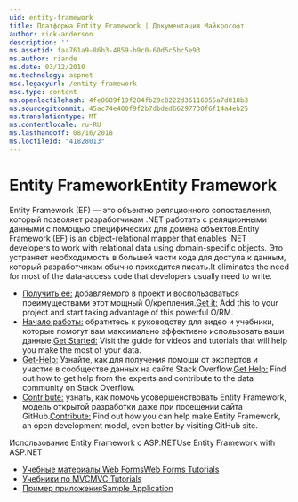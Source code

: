 ```yaml
---
uid: entity-framework
title: Платформа Entity Framework | Документация Майкрософт
author: rick-anderson
description: ''
ms.assetid: faa761a9-86b3-4859-b9c0-60d5c5bc5e93
ms.author: riande
ms.date: 03/12/2010
ms.technology: aspnet
msc.legacyurl: /entity-framework
msc.type: content
ms.openlocfilehash: 4fe0689f19f284fb29c8222d36116055a7d818b3
ms.sourcegitcommit: 45ac74e400f9f2b7dbded66297730f6f14a4eb25
ms.translationtype: MT
ms.contentlocale: ru-RU
ms.lasthandoff: 08/16/2018
ms.locfileid: "41828013"
---
```

<a name="entity-framework"></a><span data-ttu-id="8255b-102">Entity Framework</span><span class="sxs-lookup"><span data-stu-id="8255b-102">Entity Framework</span></span>
====================
<span data-ttu-id="8255b-103">Entity Framework (EF) — это объектно реляционного сопоставления, который позволяет разработчикам .NET работать с реляционными данными с помощью специфических для домена объектов.</span><span class="sxs-lookup"><span data-stu-id="8255b-103">Entity Framework (EF) is an object-relational mapper that enables .NET developers to work with relational data using domain-specific objects.</span></span> <span data-ttu-id="8255b-104">Это устраняет необходимость в большей части кода для доступа к данным, который разработчикам обычно приходится писать.</span><span class="sxs-lookup"><span data-stu-id="8255b-104">It eliminates the need for most of the data-access code that developers usually need to write.</span></span>


- <span data-ttu-id="8255b-105">[Получить ее:](https://msdn.com/data/ee712906) добавляемого в проект и воспользоваться преимуществами этот мощный O/крепления.</span><span class="sxs-lookup"><span data-stu-id="8255b-105">[Get it:](https://msdn.com/data/ee712906) Add this to your project and start taking advantage of this powerful O/RM.</span></span>
- <span data-ttu-id="8255b-106">[Начало работы:](https://msdn.com/data/ee712907) обратитесь к руководству для видео и учебники, которые помогут вам максимально эффективно использовать ваши данные.</span><span class="sxs-lookup"><span data-stu-id="8255b-106">[Get Started:](https://msdn.com/data/ee712907) Visit the guide for videos and tutorials that will help you make the most of your data.</span></span>
- <span data-ttu-id="8255b-107">[Get-Help:](https://msdn.com/data/hh913619) Узнайте, как для получения помощи от экспертов и участие в сообществе данных на сайте Stack Overflow.</span><span class="sxs-lookup"><span data-stu-id="8255b-107">[Get Help:](https://msdn.com/data/hh913619) Find out how to get help from the experts and contribute to the data community on Stack Overflow.</span></span>
- <span data-ttu-id="8255b-108">[Contribute:](https://github.com/aspnet/EntityFramework6) узнать, как помочь усовершенствовать Entity Framework, модель открытой разработки даже при посещении сайта GitHub.</span><span class="sxs-lookup"><span data-stu-id="8255b-108">[Contribute:](https://github.com/aspnet/EntityFramework6) Find out how you can help make Entity Framework, an open development model, even better by visiting GitHub site.</span></span>


<span data-ttu-id="8255b-109">Использование Entity Framework с ASP.NET</span><span class="sxs-lookup"><span data-stu-id="8255b-109">Use Entity Framework with ASP.NET</span></span>

- [<span data-ttu-id="8255b-110">Учебные материалы Web Forms</span><span class="sxs-lookup"><span data-stu-id="8255b-110">Web Forms Tutorials</span></span>](web-forms/overview/older-versions-getting-started/getting-started-with-ef/the-entity-framework-and-aspnet-getting-started-part-1.md)
- [<span data-ttu-id="8255b-111">Учебники по MVC</span><span class="sxs-lookup"><span data-stu-id="8255b-111">MVC Tutorials</span></span>](mvc/overview/getting-started/getting-started-with-ef-using-mvc/creating-an-entity-framework-data-model-for-an-asp-net-mvc-application.md)
- [<span data-ttu-id="8255b-112">Пример приложения</span><span class="sxs-lookup"><span data-stu-id="8255b-112">Sample Application</span></span>](https://code.msdn.microsoft.com/ASPNET-MVC-Application-b01a9fe8)
